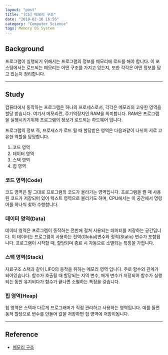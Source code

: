 ```yaml
---
layout: "post"
title: "[CS] 메모리 구조"
date: "2018-02-16 16:56"
category: "Computer Science"
tags: Memory OS System
---
```


## Background
프로그램이 실행되기 위해서는 프로그램의 정보를 메모리에 로드를 해야 합니다. 이 포스팅에서는 로드되는 메모리는 어떤 구조를 가지고 있는지, 또한 각각은 어떤 정보를 담고 있는지 정리합니다.

---
## Study
컴퓨터에서 동작하는 프로그램은 하나의 프로세스로서, 각각은 메모리의 고유한 영역을 할당 받습니다. 여기서 메모리란, 주기억장치인 RAM을 의미합니다. RAM은 프로그램을 실행시키기위해 프로그램의 정보가 로드되는 하드웨어 입니다.

프로그램의 정보 즉, 프로세스가 로드 될 때 할당받은 영역은 다음과같이 나뉘어 서로 고유한 역할을 담당합니다.

1. 코드 영역
2. 데이터 영역
3. 스택 영역
4. 힙 영역

### 코드 영역(Code)
코드 영역은 말 그대로 프로그램의 코드가 올라가는 영역입니다. 프로그램을 짤 때 사용된 코드가 저장되어 있어 텍스트 영역으로 불리기도 하며, CPU에서는 이 공간에서 명령어를 하나씩 찾아 수행합니다.

### 데이터 영역(Data)
데이터 영역은 프로그램이 동작하는 전반에 걸쳐 사용되는 데이터를 저장하는 공간입니다. 이 데이터는 프로그램이 사용하는 전역(Global)변수와 정적(Static) 변수가 포함됩니다. 프로그램이 시작할 때, 할당되며 종료 시 자동으로 소멸되는 특징을 가집니다.

### 스택 영역(Stack)
자료구조 스택과 같이 LIFO의 동작을 취하는 메모리 영역 입니다. 주로 함수와 관계가 되어있습니다. 함수가 호출될 때 할당되는 지역 변수, 매개 변수가 저장되어 함수가 실행되는 동안 유지되다가 함수가 끝나면 소멸하는 특징을 갖습니다.

### 힙 영역(Heap)
힙 영역은 스택과 다르게 프로그래머가 직접 관리하고 사용하는 영역입니다. 예를 들면 동적 할당으로 변수를 만들어 값을 저장하면 힙 영역에 저장이됩니다.

---
## Reference
* [메모리 구조](http://tcpschool.com/c/c_memory_structure)
